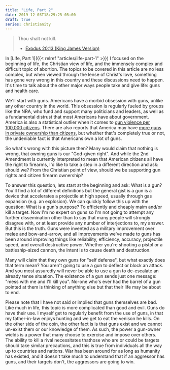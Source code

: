 ```yaml
---
title: "Life, Part 2"
date: 2019-12-03T18:29:25-05:00
draft: true
series: christianity
---
```


> Thou shalt not kill.
> - [Exodus 20:13 (King James Version)](https://www.biblegateway.com/passage/?search=Exodus%2020:13&version=KJ21)

In [Life, Part 1]({{< relref "articles/life-part-1" >}}) I focused on the beginning of life, the Christian view of life, and the immensely complex and difficult topic of abortion. The topics to be covered in this article are no less complex, but when viewed through the lense of Christ's love, something has gone very wrong in this country and these discussions need to happen. It's time to talk about the other major ways people take and give life: guns and health care.

We'll start with guns. Americans have a morbid obsession with guns, unlike any other country in the world. This obsession is regularly fueled by groups like the NRA, who fund and support many politicians and leaders, as well as a fundamental distrust that most Americans have about government. America is also a statistical outlier when it comes to [gun violence per 100,000 citizens](https://www.npr.org/sections/goatsandsoda/2019/08/05/743579605/how-the-u-s-compares-to-other-countries-in-deaths-from-gun-violence). There are also reports that America may have [more guns in private ownership than citizens](https://en.wikipedia.org/wiki/Estimated_number_of_civilian_guns_per_capita_by_country), but whether that's completely true or not, the undeniable fact is that Americans own a lot of guns.

So what's wrong with this picture then? Many would claim that nothing is wrong, that owning guns is our "God-given right". And while the 2nd Amendment is currently interpreted to mean that American citizens all have the right to firearms, I'd like to take a step in a different direction and ask: should we? From the Christian point of view, should we be supporting gun rights and citizen firearm ownership?

To answer this question, lets start at the beginning and ask: What is a gun? You'll find a lot of different definitions but the general gist is a gun is a device that accelerates a projectile at high speed, usually through gas expansion (e.g. an explosion). We can quickly follow this up with the question: What is a gun's purpose? To efficiently and cheaply maim and/or kill a target. Now I'm no expert on guns so I'm not going to attempt any further dissemination other than to say that many people will strongly disagree with, or at least provide any number of interjections to, my answer. But this is the truth. Guns were invented as a military improvement over melee and bow-and-arrow, and all improvements we've made to guns has been around improving things like reliability, efficiency, accuracy, projectile speed, and overall destructive power. Whether you're shooting a pistol or a battleship-sized cannon, the intent is to cause death and destruction.

Many will claim that they own guns for "self defense", but what exactly does that term mean? You aren't going to use a gun to deflect or block an attack. And you most assuredly will never be able to use a gun to de-escalate an already tense situation. The existence of a gun sends just one message: "mess with me and I'll kill you". No-one who's ever had the barrel of a gun pointed at them is thinking of anything else but that their life may be about to end.

Please note that I have not said or implied that guns themselves are bad. Like much in life, this topic is more complicated than good and evil. Guns do have their use. I myself get to regularly benefit from the use of guns, in that my father-in-law enjoys hunting and we get to eat the venison he kills. On the other side of the coin, the other fact is is that guns exist and we cannot un-exist them or our knowledge of them. As such, the power a gun-owner wields is a power that many choose to exercise and impose over others. The ability to kill a rival necessitates thathose who are or could be targets should take similar precautions, and this is true from individuals all the way up to countries and nations. War has been around for as long as humanity has existed, and it doesn't take much to understand that if an aggressor has guns, and their targets don't, the aggressors are going to win.
